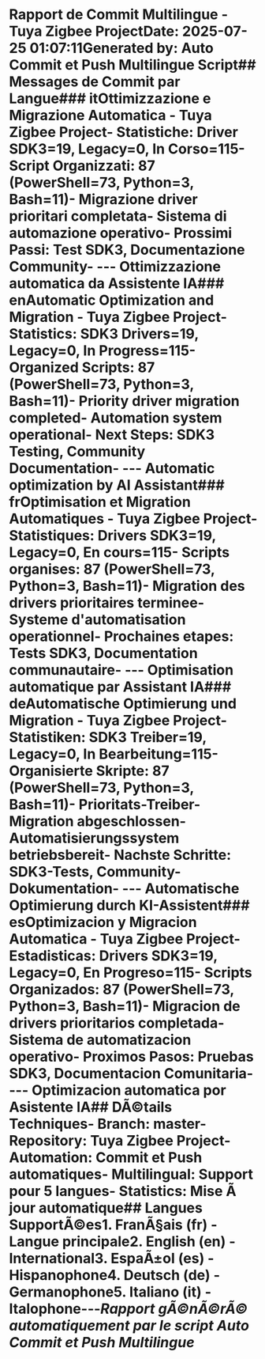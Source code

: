 # Rapport de Commit Multilingue - Tuya Zigbee Project**Date:** 2025-07-25 01:07:11**Generated by:** Auto Commit et Push Multilingue Script## Messages de Commit par Langue### it**Ottimizzazione e Migrazione Automatica - Tuya Zigbee Project**- Statistiche: Driver SDK3=19, Legacy=0, In Corso=115- Script Organizzati: 87 (PowerShell=73, Python=3, Bash=11)- Migrazione driver prioritari completata- Sistema di automazione operativo- Prossimi Passi: Test SDK3, Documentazione Community- --- Ottimizzazione automatica da Assistente IA### en**Automatic Optimization and Migration - Tuya Zigbee Project**- Statistics: SDK3 Drivers=19, Legacy=0, In Progress=115- Organized Scripts: 87 (PowerShell=73, Python=3, Bash=11)- Priority driver migration completed- Automation system operational- Next Steps: SDK3 Testing, Community Documentation- --- Automatic optimization by AI Assistant### fr**Optimisation et Migration Automatiques - Tuya Zigbee Project**- Statistiques: Drivers SDK3=19, Legacy=0, En cours=115- Scripts organises: 87 (PowerShell=73, Python=3, Bash=11)- Migration des drivers prioritaires terminee- Systeme d'automatisation operationnel- Prochaines etapes: Tests SDK3, Documentation communautaire- --- Optimisation automatique par Assistant IA### de**Automatische Optimierung und Migration - Tuya Zigbee Project**- Statistiken: SDK3 Treiber=19, Legacy=0, In Bearbeitung=115- Organisierte Skripte: 87 (PowerShell=73, Python=3, Bash=11)- Prioritats-Treiber-Migration abgeschlossen- Automatisierungssystem betriebsbereit- Nachste Schritte: SDK3-Tests, Community-Dokumentation- --- Automatische Optimierung durch KI-Assistent### es**Optimizacion y Migracion Automatica - Tuya Zigbee Project**- Estadisticas: Drivers SDK3=19, Legacy=0, En Progreso=115- Scripts Organizados: 87 (PowerShell=73, Python=3, Bash=11)- Migracion de drivers prioritarios completada- Sistema de automatizacion operativo- Proximos Pasos: Pruebas SDK3, Documentacion Comunitaria- --- Optimizacion automatica por Asistente IA## DÃ©tails Techniques- **Branch:** master- **Repository:** Tuya Zigbee Project- **Automation:** Commit et Push automatiques- **Multilingual:** Support pour 5 langues- **Statistics:** Mise Ã jour automatique## Langues SupportÃ©es1. **FranÃ§ais (fr)** - Langue principale2. **English (en)** - International3. **EspaÃ±ol (es)** - Hispanophone4. **Deutsch (de)** - Germanophone5. **Italiano (it)** - Italophone---*Rapport gÃ©nÃ©rÃ© automatiquement par le script Auto Commit et Push Multilingue*